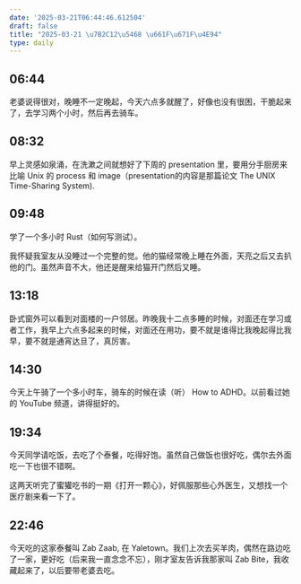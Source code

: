 ```yaml
---
date: '2025-03-21T06:44:46.612504'
draft: false
title: "2025-03-21 \u7B2C12\u5468 \u661F\u671F\u4E94"
type: daily
---
```


## 06:44

老婆说得很对，晚睡不一定晚起，今天六点多就醒了，好像也没有很困，干脆起来了，去学习两个小时，然后再去骑车。


## 08:32

早上灵感如泉涌，在洗漱之间就想好了下周的 presentation 里，要用分手厨房来比喻 Unix 的 process 和 image（presentation的内容是那篇论文 The UNIX Time-Sharing System).


## 09:48

学了一个多小时 Rust（如何写测试）。


我怀疑我室友从没睡过一个完整的觉。他的猫经常晚上睡在外面，天亮之后又去扒他的门。虽然声音不大，他还是醒来给猫开门然后又睡。


## 13:18

卧式窗外可以看到对面楼的一户邻居。昨晚我十二点多睡的时候，对面还在学习或者工作，我早上六点多起来的时候，对面还在用功，要不就是谁得比我晚起得比我早，要不就是通宵达旦了，真厉害。


## 14:30

今天上午骑了一个多小时车，骑车的时候在读（听） How to ADHD。以前看过她的 YouTube 频道，讲得挺好的。


## 19:34

今天同学请吃饭，去吃了个泰餐，吃得好饱。虽然自己做饭也很好吃，偶尔去外面吃一下也很不错啊。


这两天听完了蜜獾吃书的一期《打开一颗心》，好佩服那些心外医生，又想找一个医疗剧来看一下了。


## 22:46

今天吃的这家泰餐叫 Zab Zaab, 在 Yaletown。我们上次去买羊肉，偶然在路边吃了一家，更好吃（后来我一直念念不忘），刚才室友告诉我那家叫 Zab Bite，我收藏起来了，以后要带老婆去吃。

